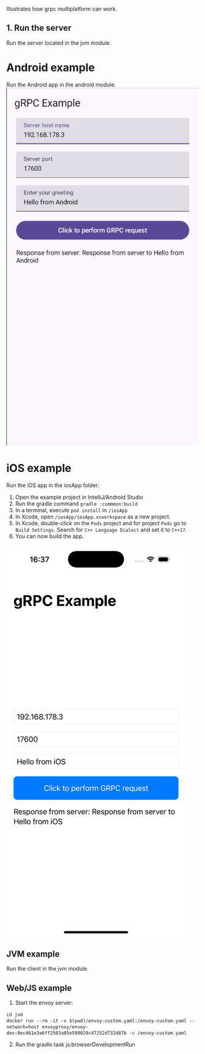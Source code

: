 Illustrates how grpc multiplatform can work.

## 1. Run the server
Run the server located in the jvm module.

# Android example
Run the Android app in the android module.
![image](img/android_screenshot.png)

# iOS example
Run the iOS app in the iosApp folder:
1. Open the example project in IntelliJ/Android Studio
2. Run the gradle command `gradle :commmon:build`
3. In a terminal, execute `pod install` in `/iosApp`
4. In Xcode, open `/iosApp/iosApp.xcworkspace` as a new project.
5. In Xcode, double-click on the `Pods` project and for project `Pods` go to `Build Settings`. Search for `C++ Language Dialect` and set it to `C++17`.
6. You can now build the app.

![image](img/ios_screenshot.png)

## JVM example
Run the client in the jvm module.

## Web/JS example
1. Start the envoy server:
```
cd jvm
docker run --rm -it -v $(pwd)/envoy-custom.yaml:/envoy-custom.yaml --network=host envoyproxy/envoy-dev:8ec461e3a6ff2503a05e599029c47252d732d87b -c /envoy-custom.yaml
```
2. Run the gradle task js:browserDevelopmentRun
